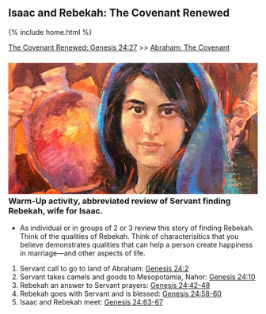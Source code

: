 ## Isaac and Rebekah: The Covenant Renewed

{% include home.html %}

[The Covenant Renewed: Genesis 24:27](hhttps://www.churchofjesuschrist.org/study/manual/come-follow-me-for-sunday-school-old-testament-2022/09?lang=eng) >> <a href="/docs/otlessons/abrahamcovenant">Abraham: The Covenant</a>

### ![abraham](/docs/assets/images/rebekah_portrait.jpeg) Warm-Up activity, abbreviated review of Servant finding Rebekah, wife for Isaac.
* As individual or in groups of 2 or 3 review this story of finding Rebekah.  Think of the qualities of Rebekah.  Think of characterisitics that you believe demonstrates qualities that can help a person create happiness in marriage—and other aspects of life.
1. Servant call to go to land of Abraham: [Genesis 24:2](https://abn.churchofjesuschrist.org/study/scriptures/ot/gen/24.2?lang=eng)
2. Servant takes camels and goods to Mesopotamia, Nahor: [Genesis 24:10](https://abn.churchofjesuschrist.org/study/scriptures/ot/gen/24.10?lang=eng)
3. Rebekah an answer to Servant prayers: [Genesis 24:42-48](https://abn.churchofjesuschrist.org/study/scriptures/ot/gen/24.42-48?lang=eng)
4. Rebekah goes with Servant and is blessed: [Genesis 24:58-60](https://abn.churchofjesuschrist.org/study/scriptures/ot/gen/24.58-60?lang=eng)
5. Isaac and Rebekah meet: [Genesis 24:63-67](https://abn.churchofjesuschrist.org/study/scriptures/ot/gen/24.63-67?lang=eng)
